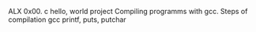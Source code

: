 ALX 0x00. c hello, world project
Compiling programms with gcc.
Steps of compilation
gcc printf, puts, putchar
